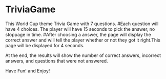 # TriviaGame


This World Cup theme Trivia Game with 7 questions. 
#Each question will have 4 choices.
The player will have 15 seconds to pick the answer, no stoppage in time.
#After choosing a answer, the page will display the correct answer and will tell the player whether or not they got it right.This page will be displayed for 4 seconds.
 
 
At the end, the results will show the number of correct answers, incorrect answers, and questions that were not answered.

Have Fun! and Enjoy!
